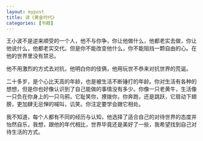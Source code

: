 ```yaml
---
layout: mypost
title: 读《黄金时代》
categories: [书籍]
---
```


王小波不是逆来顺受的一个人，他不与你争，你让他做什么，他都老实去做，你让他说什么，他都老实交代。但是你不能改变他什么，你不能阻挡一颗自由的心。在他的世界里没有禁忌。

他不用激烈的方式去对抗，他明白你的伎俩，他用玩世不恭来对抗世界的荒诞。

二十多岁，是个心比天高的年龄，也是被生活不断锤打的年龄。你对生活有各种的想想，但是你也好像认识到了自己能做的事情没有多少。你像一只老黄牛，生活像一只负在你身上的一只乌鸦，它耻笑你，撩拨你，你奔跑，还是跳跃，它扇动下翅膀，更加肆无忌惮的喊叫，讥笑。你注定要学会跟它相处。

我不知道，每个人都有不同的经历与认知，他选择了适合自己的对待世界的态度并怡然自乐，我想，跟他的年代相比，世界毕竟还是美好了一些，我希望找到自己对待生活的方式。
